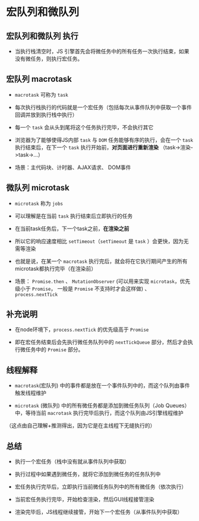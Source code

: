 # 宏队列和微队列

## 宏队列和微队列 执行

  - 当执行栈清空时，JS 引擎首先会将微任务中的所有任务一次执行结束，如果没有微任务，则执行宏任务。

## 宏队列 macrotask

  - `macrotask` 可称为 `task`

  - 每次执行栈执行的代码就是一个宏任务（包括每次从事件队列中获取一个事件回调并放到执行栈中执行）

  - 每一个 `task` 会从头到尾将这个任务执行完毕，不会执行其它

  - 浏览器为了能够使得JS内部 `task` 与 `DOM` 任务能够有序的执行，会在一个 `task` 执行结束后，在下一个 `task` 执行开始前，**对页面进行重新渲染** （task->渲染->task->...）

  - 场景：主代码块、计时器、AJAX请求、 DOM事件

## 微队列 microtask

  - `microtask` 称为 `jobs`

  - 可以理解是在当前 `task` 执行结束后立即执行的任务

  - 在当前task任务后，下一个task之前，**在渲染之前**

  - 所以它的响应速度相比 `setTimeout`（`setTimeout` 是 `task` ）会更快，因为无需等渲染

  - 也就是说，在某一个 `macrotask` 执行完后，就会将在它执行期间产生的所有microtask都执行完毕（在渲染前）

  - 场景： `Promise.then` 、 `MutationObserver` (可以用来实现 `microtask`，优先级小于 `Promise`， 一般是 `Promise` 不支持时才会这样做) 、 `process.nextTick`

## 补充说明

  - 在node环境下，`process.nextTick` 的优先级高于 `Promise`

  - 即在宏任务结束后会先执行微任务队列中的 `nextTickQueue` 部分，然后才会执行微任务中的 `Promise` 部分。

## 线程解释

  - `macrotask`(宏队列) 中的事件都是放在一个事件队列中的，而这个队列由事件触发线程维护

  - `microtask` (微队列) 中的所有微任务都是添加到微任务队列（Job Queues）中，等待当前 `macrotask` 执行完毕后执行，而这个队列由JS引擎线程维护

（这点由自己理解+推测得出，因为它是在主线程下无缝执行的）

## 总结

  - 执行一个宏任务（栈中没有就从事件队列中获取）

  - 执行过程中如果遇到微任务，就将它添加到微任务的任务队列中

  - 宏任务执行完毕后，立即执行当前微任务队列中的所有微任务（依次执行）

  - 当前宏任务执行完毕，开始检查渲染，然后GUI线程接管渲染

  - 渲染完毕后，JS线程继续接管，开始下一个宏任务（从事件队列中获取）
